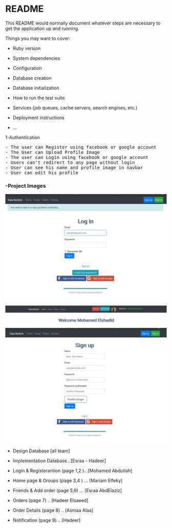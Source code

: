 
# README

This README would normally document whatever steps are necessary to get the
application up and running.

Things you may want to cover:

- Ruby version

- System dependencies

- Configuration

- Database creation

- Database initialization

- How to run the test suite

- Services (job queues, cache servers, search engines, etc.)

- Deployment instructions

- ...

1-Authentication

<pre>
- The user can Register using facebook or google account
- The User can Upload Profile Image
- The user can Login using facebook or google account
- Users can't redirect to any page without login
- User can see his name and profile image in navbar
- User can edit his profile
</pre>

### -Project Images
![](app/assets/images/login.jpg)
![](app/assets/images/navbar.jpg)
![](app/assets/images/register.jpg)

- Design Database [all team]

- Implementation Database...[Esraa - Hadeer]


- Login & Registerantion (page 1,2 )...[Mohamed Abdullah]


- Home page  & Groups (page 3,4 ) ... [Mariam Elfeky]

- Friends & Add order (page 5,6) ... [Esraa AbdElaziz]

- Orders (page 7) .. [Hadeer Elsaeed]

- Order Details (page 8) .. [Asmaa Alaa]

- Notification (page 9) .. [Hadeer]

